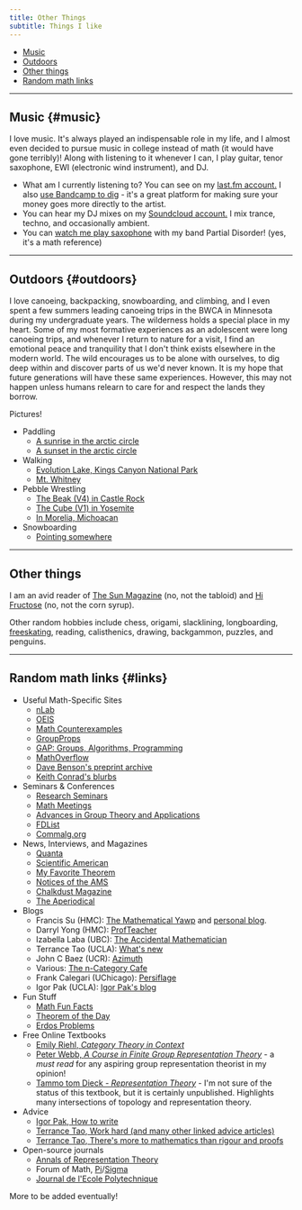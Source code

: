 ```yaml
---
title: Other Things
subtitle: Things I like
---
```


- [Music](#music)
- [Outdoors](#outdoors)
- [Other things](#other)
- [Random math links](#links)

---

## Music {#music}

I love music. It's always played an indispensable role in my life, and I almost even decided to pursue music in college instead of math (it would have gone terribly)! Along with listening to it whenever I can, I play guitar, tenor saxophone, EWI (electronic wind instrument), and DJ. 
- What am I currently listening to? You can see on my [last.fm account.](https://www.last.fm/user/Redrot) I also [use Bandcamp to dig](https://bandcamp.com/redrot) - it's a great platform for making sure your money goes more directly to the artist.
- You can hear my DJ mixes on my [Soundcloud account.](https://soundcloud.com/sammymmm) I mix trance, techno, and occasionally ambient. 
- You can [watch me play saxophone](https://www.youtube.com/shorts/gTOsRkQB-nY) with my band Partial Disorder! (yes, it's a math reference) 
  
---

## Outdoors {#outdoors}

I love canoeing, backpacking, snowboarding,  and climbing, and I even spent a few summers leading canoeing trips in the BWCA in Minnesota during my undergraduate years. The wilderness holds a special place in my heart. Some of my most formative experiences as an adolescent were long canoeing trips, and whenever I return to nature for a visit, I find an emotional peace and tranquility that I don't think exists elsewhere in the modern world. The wild encourages us to be alone with ourselves, to dig deep within and discover parts of us we'd never known. It is my hope that future generations will have these same experiences. However, this may not happen unless humans relearn to care for and respect the lands they borrow.

Pictures! 

- Paddling
  - [A sunrise in the arctic circle](https://redrot.github.io/assets/img/arctic1.jpg)
  - [A sunset in the arctic circle](https://redrot.github.io/assets/img/arctic2.jpg)
- Walking
  - [Evolution Lake, Kings Canyon National Park](https://redrot.github.io/assets/img/jmt2.jpg)
  - [Mt. Whitney](https://redrot.github.io/assets/img/PXL_20230923_144044253.PORTRAIT.jpg)
- Pebble Wrestling
  - [The Beak (V4) in Castle Rock](https://redrot.github.io/assets/img/climbing1.jpg)
  - [The Cube (V1) in Yosemite](https://redrot.github.io/assets/img/381645852_6672974016127228_507368574689229686_n.jpg)
  - [In Morelia, Michoacan](https://redrot.github.io/assets/img/361047690_291375823431625_2755554577292220983_n.jpg)       
- Snowboarding
  - [Pointing somewhere](https://redrot.github.io/assets/img/431761856_328687626866227_4778850136459008052_n.jpg)
  
---

## Other things 

I am an avid reader of [The Sun Magazine](https://www.thesunmagazine.org/) (no, not the tabloid) and [Hi Fructose](https://hifructose.com/) (no, not the corn syrup). 

Other random hobbies include chess, origami, slacklining, longboarding, [freeskating](https://www.jmkride.com/), reading, calisthenics, drawing, backgammon, puzzles, and penguins.  

---

## Random math links {#links}

- Useful Math-Specific Sites
  - [nLab](https://ncatlab.org/nlab/show/HomePage)
  - [OEIS](https://oeis.org/)
  - [Math Counterexamples](https://www.mathcounterexamples.net/)
  - [GroupProps](https://groupprops.subwiki.org/wiki/Main_Page)
  - [GAP: Groups, Algorithms, Programming](https://www.gap-system.org/)
  - [MathOverflow](https://mathoverflow.net/)
  - [Dave Benson's preprint archive](https://homepages.abdn.ac.uk/d.j.benson/pages/html/archive.html)
  - [Keith Conrad's blurbs](https://kconrad.math.uconn.edu/blurbs/)
- Seminars & Conferences
  - [Research Seminars](https://researchseminars.org/)
  - [Math Meetings](https://mathmeetings.net/)
  - [Advances in Group Theory and Applications](https://www.advgrouptheory.com/GTNews.html)
  - [FDList](https://fdlist.math.uni-bielefeld.de/)
  - [Commalg.org](https://commalg.org/)
- News, Interviews, and Magazines
  - [Quanta](https://www.quantamagazine.org/)
  - [Scientific American](https://www.scientificamerican.com/)
  - [My Favorite Theorem](https://kpknudson.com/my-favorite-theorem)
  - [Notices of the AMS](https://www.ams.org/notices)
  - [Chalkdust Magazine](https://chalkdustmagazine.com/)
  - [The Aperiodical](https://aperiodical.com/)
- Blogs
  - Francis Su (HMC): [The Mathematical Yawp](https://mathyawp.wordpress.com/) and [personal blog](https://www.francissu.com/blog).
  - Darryl Yong (HMC): [ProfTeacher](https://profteacher.com/)
  - Izabella Laba (UBC): [The Accidental Mathematician](https://ilaba.wordpress.com/)
  - Terrance Tao (UCLA): [What's new](https://terrytao.wordpress.com/)
  - John C Baez (UCR): [Azimuth](https://johncarlosbaez.wordpress.com/)
  - Various: [The n-Category Cafe](https://golem.ph.utexas.edu/category/)
  - Frank Calegari (UChicago): [Persiflage](https://www.galoisrepresentations.com/)
  - Igor Pak (UCLA): [Igor Pak's blog](https://igorpak.wordpress.com/)
- Fun Stuff
  - [Math Fun Facts](https://math.hmc.edu/funfacts/)
  - [Theorem of the Day](https://www.theoremoftheday.org/index.php)
  - [Erdos Problems](https://www.erdosproblems.com/start)
- Free Online Textbooks
  - [Emily Riehl, *Category Theory in Context*](https://emilyriehl.github.io/files/context.pdf)
  - [Peter Webb, *A Course in Finite Group Representation Theory*](https://www-users.cse.umn.edu/~webb/RepBook/RepBookLatex.pdf) - a *must read* for any aspiring group representation theorist in my opinion!
  - [Tammo tom Dieck - *Representation Theory*](https://ncatlab.org/nlab/files/tomDieckRepresentationTheory.pdf) - I'm not sure of the status of this textbook, but it is certainly unpublished. Highlights many intersections of topology and representation theory.
- Advice
  - [Igor Pak, How to write](https://www.math.ucla.edu/~pak/papers/how-to-write1.pdf)
  - [Terrance Tao, Work hard (and many other linked advice articles)](https://terrytao.wordpress.com/career-advice/work-hard/)
  - [Terrance Tao, There's more to mathematics than rigour and proofs](https://terrytao.wordpress.com/career-advice/theres-more-to-mathematics-than-rigour-and-proofs/)
- Open-source journals
  - [Annals of Representation Theory](https://art.centre-mersenne.org/)
  - Forum of Math, [Pi](https://www.cambridge.org/core/journals/forum-of-mathematics-pi)/[Sigma](https://www.cambridge.org/core/journals/forum-of-mathematics-sigma)
  - [Journal de l'Ecole Polytechnique](https://jep.math.cnrs.fr/index.php/JEP/)
  
More to be added eventually!

